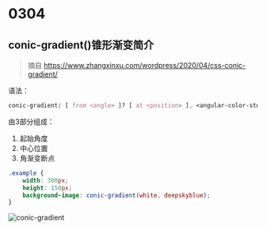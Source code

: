 # 0304

## conic-gradient()锥形渐变简介

> 摘自 https://www.zhangxinxu.com/wordpress/2020/04/css-conic-gradient/

语法：   

```css
conic-gradient( [ from <angle> ]? [ at <position> ], <angular-color-stop-list> )
```    

由3部分组成：   

1. 起始角度
2. 中心位置
3. 角渐变断点

```css
.example {
    width: 300px;
    height: 150px;
    background-image: conic-gradient(white, deepskyblue);
}
```

![conic-gradient](https://cdn.jsdelivr.net/gh/temple-deng/learning-repo/master/imgs/conic-render.png)     

